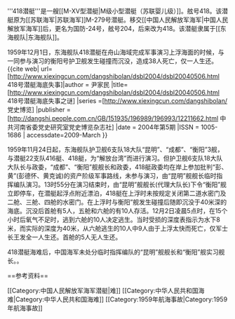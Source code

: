 '''418潜艇'''是一艘[[M-XV型潜艇|M级小型潜艇（苏联婴儿级）]]。舷号418。该潜艇原为[[苏联海军|苏联海军]]M-279号潜艇。移交[[中国人民解放军海军|中国人民解放军海军]]后，更名为国防-24号，舷号204，后来改为418。该潜艇隶属于[[东海舰队|东海舰队]]。

1959年12月1日，东海舰队418潜艇在舟山海域完成军事演习上浮海面的时候，与一同参与演习的衡阳号护卫舰发生碰撞而沉没，造成38人死亡，仅一人生还。
<ref name=Sub418>{{cite web| url=[http://www.xiexingcun.com/dangshibolan/dsbl2004/dsbl20040506.html 418号潜艇海底失事]|author = 尹家民 |title=[http://www.xiexingcun.com/dangshibolan/dsbl2004/dsbl20040506.html 418号潜艇海底失事之谜] |series =[http://www.xiexingcun.com/dangshibolan/ 党史博览] |publisher =[http://dangshi.people.com.cn/GB/151935/196989/196993/12211662.html 中共河南省委党史研究室党史博览杂志社] |date = 2004年第5期 |ISSN = 1005-1686 | accessdate=2009-March }}</ref>

1959年11月24日起，东海舰队护卫舰6支队18大队“昆明”、“成都”、“衡阳”3舰，与潜艇22支队416艇、418艇，为“解放台湾”而进行演习。但护卫舰6支队18大队大队长与政委，“成都”、“衡阳”舰舰长和政委，418艇政委均在岸上参加批判“彭、黄”(彭德怀、黄克诚)的资产阶级军事路线，未参与演习，由“昆明”舰舰长临时指挥编队演习。13时55分在演习结束时，由“昆明”舰舰长(代理大队长)下令“衡阳”舰立即停车，在潜艇起浮点附近漂泊，418艇在上浮时未按规定关闭第二道水密门及二舱、三舱、四舱的水密门。在上浮时与衡阳”舰发生碰撞后随即沉没于40米深的海底。沉没后首舱有5人，五舱和六舱的有10人存活。12月2日凌晨5点时，在15个小时后氧气不足时，逃到六舱的10人决定逃生。当时受损的深度表指示为水下8米，而实际的深度为40米，从六舱逃生的10人中9人由于上浮太快而死亡，仅军士长王发全一人生还。首舱的5人无人生还。<ref name=Sub418/>

418潜艇海难后，中国海军未处分临时指挥编队的“昆明”舰舰长和“衡阳”舰实习舰长。。<ref name=Sub418/>

==参考资料==
<references/>

[[Category:中国人民解放军海军潜艇|难]]
[[Category:中华人民共和国海难|Category:中华人民共和国海难]]
[[Category:1959年航海事故|Category:1959年航海事故]]